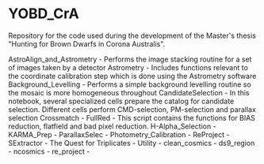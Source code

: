 # YOBD_CrA
Repository for the code used during the development of the Master's thesis "Hunting for Brown Dwarfs in Corona Australis".

AstroAlign_and_Astrometry - Performs the image stacking routine for a set of images taken by a detector
Astrometry - Includes functions relevant to the coordinate calibration step which is done using the Astrometry software
Background_Levelling - Performs a simple background levelling routine so the mosaic is more homogeneous throughout
CandidateSelection - In this notebook, several specialized cells prepare the catalog for candidate selection. Different cells perform CMD-selection, PM-selection and parallax selection
Crossmatch -
FullRed - This script contains the functions for BIAS reduction, flatfield and bad pixel reduction.
H-Alpha_Selection -
KARMA_Prep -
ParallaxSelec -
Photometry_Calibration -
ReProject -
SExtractor -
The Quest for Triplicates -
Utility -
clean_cosmics -
ds9_region -
ncosmics -
re_project -

